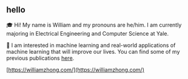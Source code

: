 ## hello

🎓 Hi! My name is William and my pronouns are he/him. I am currently majoring in Electrical Engineering and Computer Science at Yale. 

🧪 I am interested in machine learning and real-world applications of machine learning that will improve our lives. You can find some of my previous publications [here](https://scholar.google.com/citations?user=TR-Qug0AAAAJ&hl=en).


[https://williamzhong.com/](https://williamzhong.com/)
